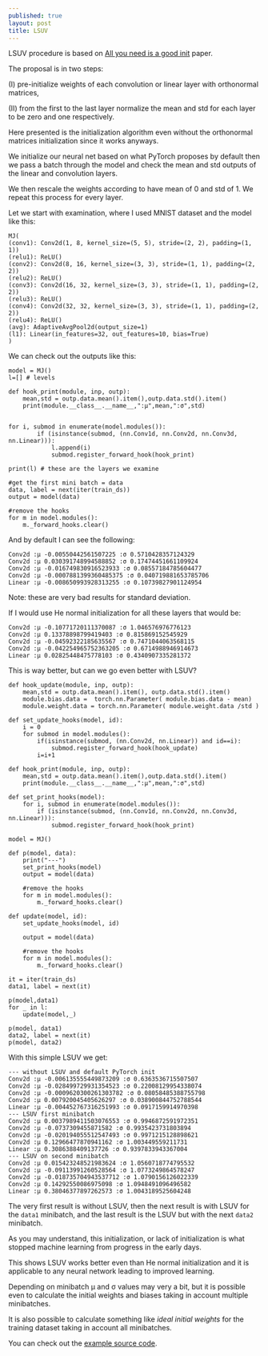 ```yaml
---
published: true
layout: post
title: LSUV
---
```


LSUV procedure is based on [All you need is a good init](https://arxiv.org/abs/1511.06422) paper.

The proposal is in two steps:

(I) pre-initialize weights of each convolution or linear layer with orthonormal matrices, 

(II) from the first to the last layer normalize the mean and std for each layer to be zero and one respectively.

Here presented is the initialization algorithm even without the orthonormal matrices initialization since it works anyways.

We initialize our neural net based on what PyTorch proposes by default then we pass a batch through the model and check the mean and std outputs of the linear and convolution layers. 

We then rescale the weights according to have mean of 0 and std of 1. We repeat this process for every layer.

Let we start with examination, where I used MNIST dataset and the model like this:

    MJ(
    (conv1): Conv2d(1, 8, kernel_size=(5, 5), stride=(2, 2), padding=(1, 1))
    (relu1): ReLU()
    (conv2): Conv2d(8, 16, kernel_size=(3, 3), stride=(1, 1), padding=(2, 2))
    (relu2): ReLU()
    (conv3): Conv2d(16, 32, kernel_size=(3, 3), stride=(1, 1), padding=(2, 2))
    (relu3): ReLU()
    (conv4): Conv2d(32, 32, kernel_size=(3, 3), stride=(1, 1), padding=(2, 2))
    (relu4): ReLU()
    (avg): AdaptiveAvgPool2d(output_size=1)
    (l1): Linear(in_features=32, out_features=10, bias=True)
    )

We can check out the outputs like this:

    model = MJ()
    l=[] # levels

    def hook_print(module, inp, outp):        
        mean,std = outp.data.mean().item(),outp.data.std().item()
        print(module.__class__.__name__,":µ",mean,":σ",std)

        
    for i, submod in enumerate(model.modules()):
            if (isinstance(submod, (nn.Conv1d, nn.Conv2d, nn.Conv3d, nn.Linear))):
                l.append(i)            
                submod.register_forward_hook(hook_print)
        
    print(l) # these are the layers we examine

    #get the first mini batch = data
    data, label = next(iter(train_ds))
    output = model(data)

    #remove the hooks
    for m in model.modules():
        m._forward_hooks.clear()

And by default I can see the following:
    
    Conv2d :µ -0.00550442561507225 :σ 0.5710428357124329
    Conv2d :µ 0.030391748994588852 :σ 0.17474451661109924
    Conv2d :µ -0.016749830916523933 :σ 0.08557184785604477
    Conv2d :µ -0.0007881399360485375 :σ 0.040719881653785706
    Linear :µ -0.008650993928313255 :σ 0.10739827901124954

Note: these are very bad results for standard deviation.

If I would use He normal initialization for all these layers that would be:

    Conv2d :µ -0.10771720111370087 :σ 1.046576976776123
    Conv2d :µ 0.13378898799419403 :σ 0.815869152545929
    Conv2d :µ -0.04592322185635567 :σ 0.7471044063568115
    Conv2d :µ -0.042254965752363205 :σ 0.6714988946914673
    Linear :µ 0.02825448475778103 :σ 0.4340907335281372

This is way better, but can we go even better with LSUV?

    def hook_update(module, inp, outp):        
        mean,std = outp.data.mean().item(), outp.data.std().item()    
        module.bias.data =  torch.nn.Parameter( module.bias.data - mean)
        module.weight.data = torch.nn.Parameter( module.weight.data /std )
        
    def set_update_hooks(model, id):        
        i = 0
        for submod in model.modules():
            if(isinstance(submod, (nn.Conv2d, nn.Linear)) and id==i):            
                submod.register_forward_hook(hook_update) 
            i=i+1    

    def hook_print(module, inp, outp):        
        mean,std = outp.data.mean().item(),outp.data.std().item()
        print(module.__class__.__name__,":µ",mean,":σ",std)
        
    def set_print_hooks(model):
        for i, submod in enumerate(model.modules()):    
            if (isinstance(submod, (nn.Conv1d, nn.Conv2d, nn.Conv3d, nn.Linear))):
                submod.register_forward_hook(hook_print)
        
    model = MJ()
        
    def p(model, data):
        print("---")
        set_print_hooks(model)
        output = model(data)

        #remove the hooks
        for m in model.modules():
            m._forward_hooks.clear()  
        
    def update(model, id):    
        set_update_hooks(model, id)
        
        output = model(data)

        #remove the hooks
        for m in model.modules():
            m._forward_hooks.clear()            

    it = iter(train_ds)
    data1, label = next(it)        

    p(model,data1)
    for _ in l:
        update(model,_)

    p(model, data1) 
    data2, label = next(it)
    p(model, data2) 

With this simple LSUV we get:

    --- without LSUV and default PyTorch init
    Conv2d :µ -0.006135555449873209 :σ 0.6363536715507507
    Conv2d :µ -0.028499729931354523 :σ 0.22008129954338074
    Conv2d :µ -0.0009620300261303782 :σ 0.08058485388755798
    Conv2d :µ 0.007920045405626297 :σ 0.038900844752788544
    Linear :µ -0.004452767316251993 :σ 0.0917159914970398
    --- LSUV first minibatch
    Conv2d :µ 0.0037989411503076553 :σ 0.9946872591972351
    Conv2d :µ -0.0737309455871582 :σ 0.9935423731803894
    Conv2d :µ -0.020194055512547493 :σ 0.9971215128898621
    Conv2d :µ 0.12966477870941162 :σ 1.003449559211731
    Linear :µ 0.3086388409137726 :σ 0.9397833943367004
    --- LSUV on second minibatch
    Conv2d :µ 0.015423248521983624 :σ 1.0560718774795532
    Conv2d :µ -0.09113991260528564 :σ 1.0773249864578247
    Conv2d :µ -0.018735704943537712 :σ 1.0790156126022339
    Conv2d :µ 0.14292550086975098 :σ 1.0948491096496582
    Linear :µ 0.38046377897262573 :σ 1.0043189525604248


The very first result is without LSUV, then the next result is with LSUV for the `data1` minibatch, and the last result is the LSUV but with the next `data2` minibatch.

As you may understand, this initialization, or lack of initialization is what stopped machine learning from progress in the early days.

This shows LSUV works better even than He normal initialization and it is applicable to any neural network leading to improved learning.

Depending on minibatch µ and σ values may very a bit, but it is possible even to calculate the initial weights and biases taking in account multiple minibatches.

It is also possible to calculate something like *ideal initial weights* for the training dataset taking in account all minibatches.

You can check out the [example source code](https://gist.github.com/dejanbatanjac/75a8aaca52130e252ae1371bff99542b).

